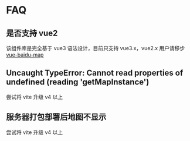 # FAQ

## 是否支持 vue2

该组件库是完全基于 vue3 语法设计，目前只支持 vue3.x，vue2.x 用户请移步 [vue-baidu-map](https://github.com/Dafrok/vue-baidu-map)

## Uncaught TypeError: Cannot read properties of undefined (reading 'getMapInstance')

尝试将 vite 升级 v4 以上

## 服务器打包部署后地图不显示

尝试将 vite 升级 v4 以上
